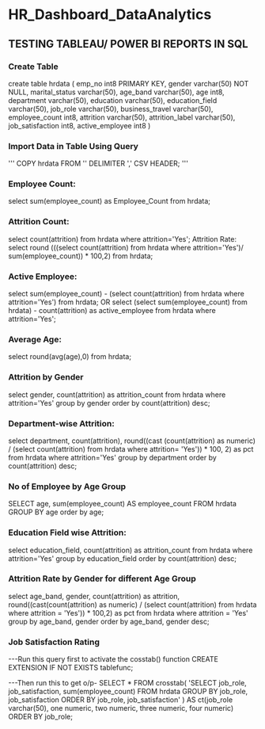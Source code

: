 # HR_Dashboard_DataAnalytics
## TESTING TABLEAU/ POWER BI REPORTS IN SQL

### Create Table
create table hrdata
(
	emp_no int8 PRIMARY KEY,
	gender varchar(50) NOT NULL,
	marital_status varchar(50),
	age_band varchar(50),
	age int8,
	department varchar(50),
	education varchar(50),
	education_field varchar(50),
	job_role varchar(50),
	business_travel varchar(50),
	employee_count int8,
	attrition varchar(50),
	attrition_label varchar(50),
	job_satisfaction int8,
	active_employee int8
)

### Import Data in Table Using Query
''' COPY hrdata FROM '<path of your file>' DELIMITER ',' CSV HEADER; '''

### Employee Count:
select sum(employee_count) as Employee_Count from hrdata;

### Attrition Count:
select count(attrition) from hrdata where attrition='Yes';
Attrition Rate:
select 
round (((select count(attrition) from hrdata where attrition='Yes')/ 
sum(employee_count)) * 100,2)
from hrdata;

### Active Employee:
select sum(employee_count) - (select count(attrition) from hrdata  where attrition='Yes') from hrdata;
OR
select (select sum(employee_count) from hrdata) - count(attrition) as active_employee from hrdata
where attrition='Yes';

### Average Age:
select round(avg(age),0) from hrdata;

### Attrition by Gender
select gender, count(attrition) as attrition_count from hrdata
where attrition='Yes'
group by gender
order by count(attrition) desc;

### Department-wise Attrition:
select department, count(attrition), round((cast (count(attrition) as numeric) / 
(select count(attrition) from hrdata where attrition= 'Yes')) * 100, 2) as pct from hrdata
where attrition='Yes'
group by department 
order by count(attrition) desc;


### No of Employee by Age Group
SELECT age,  sum(employee_count) AS employee_count FROM hrdata
GROUP BY age
order by age;

### Education Field wise Attrition:
select education_field, count(attrition) as attrition_count from hrdata
where attrition='Yes'
group by education_field
order by count(attrition) desc;

### Attrition Rate by Gender for different Age Group
select age_band, gender, count(attrition) as attrition, 
round((cast(count(attrition) as numeric) / (select count(attrition) from hrdata where attrition = 'Yes')) * 100,2) as pct
from hrdata
where attrition = 'Yes'
group by age_band, gender
order by age_band, gender desc;

### Job Satisfaction Rating
---Run this query first to activate the cosstab() function
CREATE EXTENSION IF NOT EXISTS tablefunc;

---Then run this to get o/p-
SELECT *
FROM crosstab(
  'SELECT job_role, job_satisfaction, sum(employee_count)
   FROM hrdata
   GROUP BY job_role, job_satisfaction
   ORDER BY job_role, job_satisfaction'
	) AS ct(job_role varchar(50), one numeric, two numeric, three numeric, four numeric)
ORDER BY job_role;


